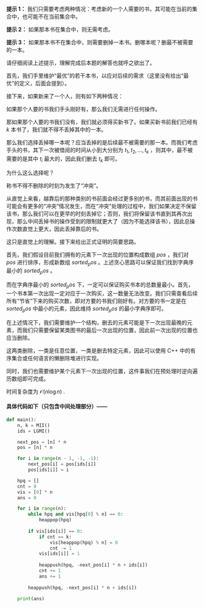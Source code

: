 **提示 1：** 我们只需要考虑两种情况：考虑新的一个人需要的书，其可能在当前的集合中，也可能不在当前集合中。

**提示 2：** 如果那本书在集合中，则无需考虑。

**提示 3：** 如果那本书不在集合中，则需要删掉一本书。删哪本呢？删最不被需要的一本。

请仔细阅读上述提示，理解完成后本题的解答也就呼之欲出了。

首先，我们手里维护“最优”的若干本书，以应对后续的需求（这里没有给出“最优”的定义，后面会提到）。

接下来，如果新来了一个人，则有如下两种情况：

如果那个人要的书我们手头刚好有，那么我们无需进行任何操作。

那如果那个人要的书我们没有，我们就必须得买新书了。如果买新书前我们已经有 $k$ 本书了，我们就不得不丢掉其中的一本。

那么我们选择丢掉哪一本呢？应当丢掉的是后续最不被需要的那一本。而我们考虑手头的书，其下一次被借阅的时间从小到大分别为 $t_1,t_2,\dots,t_k$ ，则其中，最不被需要的是其中 $t_i$ 最大的，因此我们删去 $t_k$ 即可。

为什么这么选择呢？

称书不得不删除的时刻为发生了“冲突”。

从直觉上来看，越靠后的那种类别的书前面会经过更多别的书，而其前面出现的书可能会有更多的“冲突”情况发生，而在“冲突”处理的过程中，我们如果决定不保留该书，那么我们可以在更早的时刻丢掉它；否则，我们将保留该书直到其再次出现，那么中间丢掉书的操作受到的限制就更大了（因为不能选择该书），因此总操作次数直觉上更大，因此丢掉靠后的书。

这只是直觉上的理解。接下来给出正式证明的简要思路。

首先，我们假设目前我们拥有的元素下一次出现的位置构成数组 $pos$ ，我们对 $pos$ 进行排序，形成新数组 $sorted_pos$ 。上述贪心思路可以保证我们找到字典序最小的 $sorted_pos$ 。

而在字典序最小的 $sorted_pos$ 下，一定可以保证购买书本的总数量最小。首先，一个书本第一次出现一定对应于一次购买，这一数量无法改变。我们只需查看后续所有“节省”下来的购买次数，即对方要的书我们刚好有。对方要的书一定是在 $sorted_pos$ 中最小的元素，因此维持 $sorted_pos$ 的最小字典序即可。

在上述情况下，我们需要维护一个结构，删去的元素可能是下一次出现最晚的元素，而我们只需要保留某类图书的最后一次出现的位置，因此前一次出现的位置也应当删除。

这两类删除，一类是任意位置，一类是删去特定元素，因此可以使用 C++ 中的有序集合或任何语言的懒删除堆进行实现。

同时，我们也需要维护某个元素下一次出现的位置，这件事我们在预处理时逆向遍历数组即可完成。

时间复杂度为 $\mathcal{O}(n\log n)$ .

#### 具体代码如下（只包含中间处理部分）——

```Python []
def main():
    n, k = MII()
    ids = LGMI()

    next_pos = [n] * n
    pos = [n] * n

    for i in range(n - 1, -1, -1):
        next_pos[i] = pos[ids[i]]
        pos[ids[i]] = i

    hpq = []
    cnt = 0
    vis = [0] * n
    ans = 0

    for i in range(n):
        while hpq and vis[hpq[0] % n] == 0:
            heappop(hpq)
        
        if vis[ids[i]] == 0:
            if cnt == k:
                vis[heappop(hpq) % n] = 0
                cnt -= 1
            vis[ids[i]] = 1
            
            heappush(hpq, -next_pos[i] * n + ids[i])
            cnt += 1
            ans += 1
        
        heappush(hpq, -next_pos[i] * n + ids[i])

    print(ans)

```